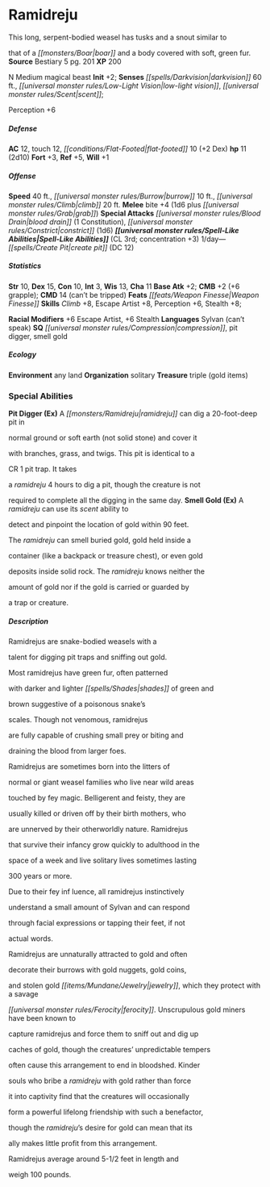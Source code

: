 ﻿---
cssclass: [monsters]
title1: Ramidreju
desc_short: This long, serpent-bodied weasel has tusks and a snout similar tothat
  of a boar and a body covered with soft, green fur.
title2: Ramidreju
CR: 1/2
sources:
- name: Bestiary 5
  page: 201
  link: http://paizo.com/products/btpy9g9x?Pathfinder-Roleplaying-Game-Bestiary-5
XP: 200
alignment: N
size: Medium
type: magical beast
initiative:
  bonus: 2
senses:
  darkvision: 60
  low-light vision: true
  scent: true
AC:
  AC: 12
  touch: 12
  flat_footed: 10
  components:
    dex: 2
HP:
  HP: 11
  long: 2d10
saves:
  fort: 3
  ref: 5
  will: 1
speeds:
  base: 40
  burrow: 10
  climb: 20
attacks:
  melee:
  - - text: bite +4 (1d6 plus grab)
      entries:
      - - damage: 1d6
        - effect: grab
      attack: bite
      bonus:
      - 4
  special:
  - blood drain (1 Constitution)
  - constrict (1d6)
spell_like_abilities:
  entries:
  - name: create pit
    source: default
    freq: 1/day
    DC: 12
  sources:
  - name: default
    CL: 3
    concentration: 3
ability_scores:
  STR: 10
  DEX: 15
  CON: 10
  INT: 3
  WIS: 13
  CHA: 11
BAB: 2
CMB: 2
CMB_other: +6 grapple
CMD: 14
CMD_other: can't be tripped
feats:
- name: Weapon Finesse
skills:
  Climb: 8
  Escape Artist: 8
  Perception: 6
  Stealth: 8
  _racial_mods:
    Escape Artist:
      _: 6
    Stealth:
      _: 6
languages:
- Sylvan (can't speak)
special_qualities:
- compression
- pit digger
- smell gold
ecology:
  environment: any land
  organization: solitary
  treasure_type: triple
  treasure:
  - gold items
special_abilities:
  Pit Digger (Ex): A ramidreju can dig a 20-foot-deep pit innormal ground or soft
    earth (not solid stone) and cover itwith branches, grass, and twigs. This pit
    is identical to aCR 1 pit trap. It takesa ramidreju 4 hours to dig a pit, though
    the creature is notrequired to complete all the digging in the same day.
  Smell Gold (Ex): A ramidreju can use its scent ability todetect and pinpoint the
    location of gold within 90 feet.The ramidreju can smell buried gold, gold held
    inside acontainer (like a backpack or treasure chest), or even golddeposits inside
    solid rock. The ramidreju knows neither theamount of gold nor if the gold is carried
    or guarded bya trap or creature.
desc_long: |-
  Ramidrejus are snake-bodied weasels with atalent for digging pit traps and sniffing out gold.Most ramidrejus have green fur, often patternedwith darker and lighter shades of green andbrown suggestive of a poisonous snake'sscales. Though not venomous, ramidrejusare fully capable of crushing small prey or biting anddraining the blood from larger foes.

  Ramidrejus are sometimes born into the litters ofnormal or giant weasel families who live near wild areastouched by fey magic. Belligerent and feisty, they areusually killed or driven off by their birth mothers, whoare unnerved by their otherworldly nature. Ramidrejusthat survive their infancy grow quickly to adulthood in thespace of a week and live solitary lives sometimes lasting300 years or more.

  Due to their fey inf luence, all ramidrejus instinctivelyunderstand a small amount of Sylvan and can respondthrough facial expressions or tapping their feet, if notactual words.

  Ramidrejus are unnaturally attracted to gold and oftendecorate their burrows with gold nuggets, gold coins,and stolen gold jewelry, which they protect with a savageferocity. Unscrupulous gold miners have been known tocapture ramidrejus and force them to sniff out and dig upcaches of gold, though the creatures' unpredictable tempersoften cause this arrangement to end in bloodshed. Kindersouls who bribe a ramidreju with gold rather than forceit into captivity find that the creatures will occasionallyform a powerful lifelong friendship with such a benefactor,though the ramidreju's desire for gold can mean that itsally makes little profit from this arrangement.

  Ramidrejus average around 5-1/2 feet in length andweigh 100 pounds.

---

# Ramidreju
This long, serpent-bodied weasel has tusks and a snout similar to

that of a _[[monsters/Boar|boar]]_ and a body covered with soft, green fur.
**Source** Bestiary 5 pg. 201
**XP** 200

N Medium magical beast
**Init** +2; **Senses** _[[spells/Darkvision|darkvision]]_ 60 ft., _[[universal monster rules/Low-Light Vision|low-light vision]]_, _[[universal monster rules/Scent|scent]]_;

Perception +6

##### Defense

**AC** 12, touch 12, _[[conditions/Flat-Footed|flat-footed]]_ 10 (+2 Dex)
**hp** 11 (2d10)
**Fort** +3, **Ref** +5, **Will** +1

##### Offense
**Speed** 40 ft., _[[universal monster rules/Burrow|burrow]]_ 10 ft., _[[universal monster rules/Climb|climb]]_ 20 ft.
**Melee** bite +4 (1d6 plus _[[universal monster rules/Grab|grab]]_)
**Special Attacks** _[[universal monster rules/Blood Drain|blood drain]]_ (1 Constitution), _[[universal monster rules/Constrict|constrict]]_ (1d6)
**_[[universal monster rules/Spell-Like Abilities|Spell-Like Abilities]]_** (CL 3rd; concentration +3)
1/day—_[[spells/Create Pit|create pit]]_ (DC 12)

##### Statistics
**Str** 10, **Dex** 15, **Con** 10, **Int** 3, **Wis** 13, **Cha** 11
**Base Atk** +2; **CMB** +2 (+6 grapple); **CMD** 14 (can’t be tripped)
**Feats** _[[feats/Weapon Finesse|Weapon Finesse]]_
**Skills** _Climb_ +8, Escape Artist +8, Perception +6, Stealth +8;

**Racial Modifiers** +6 Escape Artist, +6 Stealth
**Languages** Sylvan (can’t speak)
**SQ** _[[universal monster rules/Compression|compression]]_, pit digger, smell gold

##### Ecology

**Environment** any land
**Organization** solitary
**Treasure** triple (gold items)

### Special Abilities

**Pit Digger (Ex)** A _[[monsters/Ramidreju|ramidreju]]_ can dig a 20-foot-deep pit in

normal ground or soft earth (not solid stone) and cover it

with branches, grass, and twigs. This pit is identical to a

CR 1 pit trap. It takes

a _ramidreju_ 4 hours to dig a pit, though the creature is not

required to complete all the digging in the same day.
**Smell Gold (Ex)** A _ramidreju_ can use its _scent_ ability to

detect and pinpoint the location of gold within 90 feet.

The _ramidreju_ can smell buried gold, gold held inside a

container (like a backpack or treasure chest), or even gold

deposits inside solid rock. The _ramidreju_ knows neither the

amount of gold nor if the gold is carried or guarded by

a trap or creature.

##### Description

Ramidrejus are snake-bodied weasels with a

talent for digging pit traps and sniffing out gold.

Most ramidrejus have green fur, often patterned

with darker and lighter _[[spells/Shades|shades]]_ of green and

brown suggestive of a poisonous snake’s

scales. Though not venomous, ramidrejus

are fully capable of crushing small prey or biting and

draining the blood from larger foes.

Ramidrejus are sometimes born into the litters of

normal or giant weasel families who live near wild areas

touched by fey magic. Belligerent and feisty, they are

usually killed or driven off by their birth mothers, who

are unnerved by their otherworldly nature. Ramidrejus

that survive their infancy grow quickly to adulthood in the

space of a week and live solitary lives sometimes lasting

300 years or more.

Due to their fey inf luence, all ramidrejus instinctively

understand a small amount of Sylvan and can respond

through facial expressions or tapping their feet, if not

actual words.

Ramidrejus are unnaturally attracted to gold and often

decorate their burrows with gold nuggets, gold coins,

and stolen gold _[[items/Mundane/Jewelry|jewelry]]_, which they protect with a savage

_[[universal monster rules/Ferocity|ferocity]]_. Unscrupulous gold miners have been known to

capture ramidrejus and force them to sniff out and dig up

caches of gold, though the creatures’ unpredictable tempers

often cause this arrangement to end in bloodshed. Kinder

souls who bribe a _ramidreju_ with gold rather than force

it into captivity find that the creatures will occasionally

form a powerful lifelong friendship with such a benefactor,

though the _ramidreju_’s desire for gold can mean that its

ally makes little profit from this arrangement.

Ramidrejus average around 5-1/2 feet in length and

weigh 100 pounds.